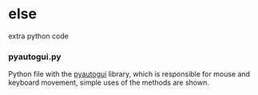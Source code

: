 # else

extra python code 

### pyautogui.py 

Python file with the [pyautogui](https://pyautogui.readthedocs.io/en/latest/) library, which is responsible for mouse and keyboard movement, simple uses of the methods are shown.